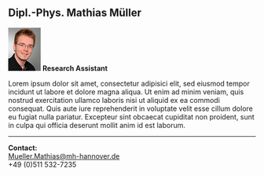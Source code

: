 ## Dipl.-Phys. Mathias Müller
![Picture Hannes Maier](MMU.jpg) **Research Assistant** 

 
Lorem ipsum dolor sit amet, consectetur adipisici elit, sed eiusmod tempor incidunt ut labore et dolore magna aliqua. Ut enim ad minim veniam, quis nostrud exercitation ullamco laboris nisi ut aliquid ex ea commodi consequat. Quis aute iure reprehenderit in voluptate velit esse cillum dolore eu fugiat nulla pariatur. Excepteur sint obcaecat cupiditat non proident, sunt in culpa qui officia deserunt mollit anim id est laborum.
***

 
**Contact:**  
<Mueller.Mathias@mh-hannover.de>  
+49 (0)511 532-7235